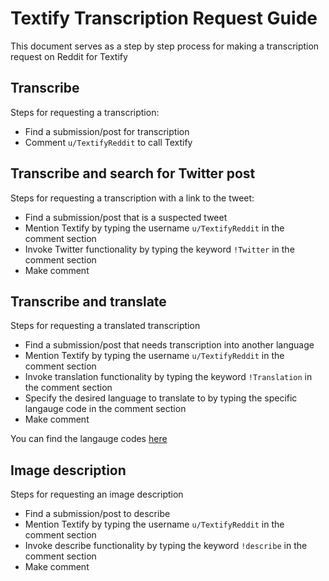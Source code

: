# Textify Transcription Request Guide

This document serves as a step by step process for making a transcription
request on Reddit for Textify

## Transcribe

Steps for requesting a transcription:

- Find a submission/post for transcription
- Comment `u/TextifyReddit` to call Textify

## Transcribe and search for Twitter post

Steps for requesting a transcription with a link to the tweet:

- Find a submission/post that is a suspected tweet
- Mention Textify by typing the username `u/TextifyReddit` 
  in the comment section
- Invoke Twitter functionality by typing the keyword 
  `!Twitter` in the comment section
- Make comment

## Transcribe and translate

Steps for requesting a translated transcription

- Find a submission/post that needs transcription
  into another language
- Mention Textify by typing the username `u/TextifyReddit`
  in the comment section
- Invoke translation functionality by typing the keyword
  `!Translation` in the comment section
- Specify the desired language to translate to by typing 
  the specific langauge code in the comment section
- Make comment

You can find the langauge codes [here](https://docs.microsoft.com/en-us/azure/cognitive-services/translator/language-support#translation)

## Image description

Steps for requesting an image description

- Find a submission/post to describe
- Mention Textify by typing the username `u/TextifyReddit`
  in the comment section
- Invoke describe functionality by typing the keyword
  `!describe` in the comment section
- Make comment